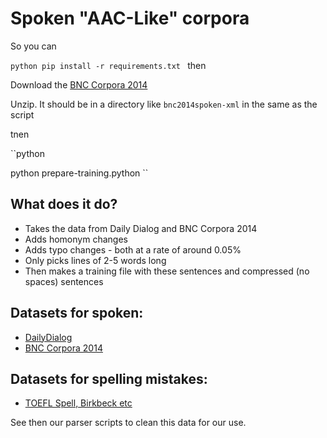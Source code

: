 # Spoken "AAC-Like" corpora 

So you can 

``python
pip install -r requirements.txt
``
then

Download the [BNC Corpora 2014](http://corpora.lancs.ac.uk/bnc2014/signup.php)

Unzip. It should be in a directory like `bnc2014spoken-xml` in the same as the script

tnen

``python

python prepare-training.python
``

## What does it do?

- Takes the data from Daily Dialog and BNC Corpora 2014
- Adds homonym changes
- Adds typo changes - both at a rate of around 0.05%
- Only picks lines of 2-5 words long
- Then makes a training file with these sentences and compressed (no spaces) sentences



## Datasets for spoken:

- [DailyDialog](https://aclanthology.org/I17-1099/)
- [BNC Corpora 2014](http://corpora.lancs.ac.uk/bnc2014/signup.php)

## Datasets for spelling mistakes:

- [TOEFL Spell, Birkbeck etc](https://www.dcs.bbk.ac.uk/~ROGER/corpora.html)


See then our parser scripts to clean this data for our use. 

